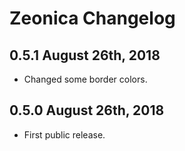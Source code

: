 # Zeonica Changelog

## **0.5.1** August 26th, 2018

- Changed some border colors.

## **0.5.0** August 26th, 2018

- First public release.
